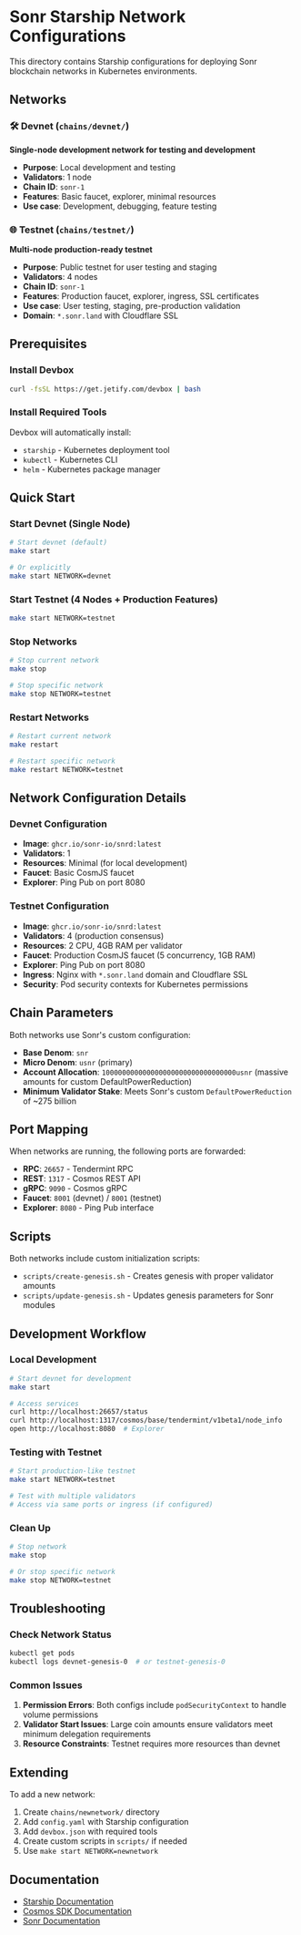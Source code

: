 # Sonr Starship Network Configurations

This directory contains Starship configurations for deploying Sonr blockchain networks in Kubernetes environments.

## Networks

### 🛠️ Devnet (`chains/devnet/`)

**Single-node development network for testing and development**

- **Purpose**: Local development and testing
- **Validators**: 1 node
- **Chain ID**: `sonr-1`
- **Features**: Basic faucet, explorer, minimal resources
- **Use case**: Development, debugging, feature testing

### 🌐 Testnet (`chains/testnet/`)

**Multi-node production-ready testnet**

- **Purpose**: Public testnet for user testing and staging
- **Validators**: 4 nodes
- **Chain ID**: `sonr-1`
- **Features**: Production faucet, explorer, ingress, SSL certificates
- **Use case**: User testing, staging, pre-production validation
- **Domain**: `*.sonr.land` with Cloudflare SSL

## Prerequisites

### Install Devbox

```bash
curl -fsSL https://get.jetify.com/devbox | bash
```

### Install Required Tools

Devbox will automatically install:

- `starship` - Kubernetes deployment tool
- `kubectl` - Kubernetes CLI
- `helm` - Kubernetes package manager

## Quick Start

### Start Devnet (Single Node)

```bash
# Start devnet (default)
make start

# Or explicitly
make start NETWORK=devnet
```

### Start Testnet (4 Nodes + Production Features)

```bash
make start NETWORK=testnet
```

### Stop Networks

```bash
# Stop current network
make stop

# Stop specific network
make stop NETWORK=testnet
```

### Restart Networks

```bash
# Restart current network
make restart

# Restart specific network
make restart NETWORK=testnet
```

## Network Configuration Details

### Devnet Configuration

- **Image**: `ghcr.io/sonr-io/snrd:latest`
- **Validators**: 1
- **Resources**: Minimal (for local development)
- **Faucet**: Basic CosmJS faucet
- **Explorer**: Ping Pub on port 8080

### Testnet Configuration

- **Image**: `ghcr.io/sonr-io/snrd:latest`
- **Validators**: 4 (production consensus)
- **Resources**: 2 CPU, 4GB RAM per validator
- **Faucet**: Production CosmJS faucet (5 concurrency, 1GB RAM)
- **Explorer**: Ping Pub on port 8080
- **Ingress**: Nginx with `*.sonr.land` domain and Cloudflare SSL
- **Security**: Pod security contexts for Kubernetes permissions

## Chain Parameters

Both networks use Sonr's custom configuration:

- **Base Denom**: `snr`
- **Micro Denom**: `usnr` (primary)
- **Account Allocation**: `100000000000000000000000000000000usnr` (massive amounts for custom DefaultPowerReduction)
- **Minimum Validator Stake**: Meets Sonr's custom `DefaultPowerReduction` of ~275 billion

## Port Mapping

When networks are running, the following ports are forwarded:

- **RPC**: `26657` - Tendermint RPC
- **REST**: `1317` - Cosmos REST API
- **gRPC**: `9090` - Cosmos gRPC
- **Faucet**: `8001` (devnet) / `8001` (testnet)
- **Explorer**: `8080` - Ping Pub interface

## Scripts

Both networks include custom initialization scripts:

- `scripts/create-genesis.sh` - Creates genesis with proper validator amounts
- `scripts/update-genesis.sh` - Updates genesis parameters for Sonr modules

## Development Workflow

### Local Development

```bash
# Start devnet for development
make start

# Access services
curl http://localhost:26657/status
curl http://localhost:1317/cosmos/base/tendermint/v1beta1/node_info
open http://localhost:8080  # Explorer
```

### Testing with Testnet

```bash
# Start production-like testnet
make start NETWORK=testnet

# Test with multiple validators
# Access via same ports or ingress (if configured)
```

### Clean Up

```bash
# Stop network
make stop

# Or stop specific network
make stop NETWORK=testnet
```

## Troubleshooting

### Check Network Status

```bash
kubectl get pods
kubectl logs devnet-genesis-0  # or testnet-genesis-0
```

### Common Issues

1. **Permission Errors**: Both configs include `podSecurityContext` to handle volume permissions
2. **Validator Start Issues**: Large coin amounts ensure validators meet minimum delegation requirements
3. **Resource Constraints**: Testnet requires more resources than devnet

## Extending

To add a new network:

1. Create `chains/newnetwork/` directory
2. Add `config.yaml` with Starship configuration
3. Add `devbox.json` with required tools
4. Create custom scripts in `scripts/` if needed
5. Use `make start NETWORK=newnetwork`

## Documentation

- [Starship Documentation](https://docs.cosmology.zone/starship)
- [Cosmos SDK Documentation](https://docs.cosmos.network)
- [Sonr Documentation](https://sonr.dev)


<!-- Auto-update: 2025-10-25T11:34:34.449682 -->
